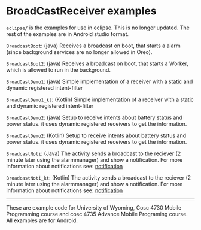 BroadCastReceiver examples
=================
`eclipse/` is the examples for use in eclipse. This is no longer updated. The rest of the examples are in Android studio format.

`BroadcastBoot`: (java) Receives a broadcast on boot, that starts a alarm (since background services are no longer allowed in Oreo).

`BroadcastBoot2`: (java) Receives a broadcast on boot, that starts a Worker, which is allowed to run in the background.

`BroadCastDemo1`: (java) Simple implementation of a receiver with a static and dynamic registered intent-filter

`BroadCastDemo1_kt`: (Kotlin) Simple implementation of a receiver with a static and dynamic registered intent-filter

`BroadCastDemo2`: (java) Setup to receive intents about battery status and power status.  it uses dynamic registered receivers to get the information.

`BroadCastDemo2`: (Kotlin) Setup to receive intents about battery status and power status.  it uses dynamic registered receivers to get the information.

`BroadcastNoti`: (Java) The activity sends a broadcast to the reciever (2 minute later using the alarmmanager) and show a notification. For more information about notifications see:  [notification](https://github.com/JimSeker/notifications)

`BroadcastNoti_kt`: (Kotlin) The activity sends a broadcast to the reciever (2 minute later using the alarmmanager) and show a notification. For more information about notifications see:  [notification](https://github.com/JimSeker/notifications)

---

These are example code for University of Wyoming, Cosc 4730 Mobile Programming course and cosc 4735 Advance Mobile Programing course. 
All examples are for Android.
